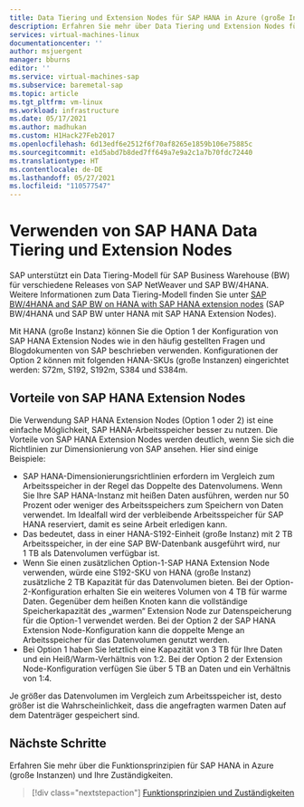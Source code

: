 ```yaml
---
title: Data Tiering und Extension Nodes für SAP HANA in Azure (große Instanzen) | Microsoft-Dokumentation
description: Erfahren Sie mehr über Data Tiering und Extension Nodes für SAP HANA in Azure (große Instanzen).
services: virtual-machines-linux
documentationcenter: ''
author: msjuergent
manager: bburns
editor: ''
ms.service: virtual-machines-sap
ms.subservice: baremetal-sap
ms.topic: article
ms.tgt_pltfrm: vm-linux
ms.workload: infrastructure
ms.date: 05/17/2021
ms.author: madhukan
ms.custom: H1Hack27Feb2017
ms.openlocfilehash: 6d13edf6e2512f6f70af8265e1859b106e75885c
ms.sourcegitcommit: e1d5abd7b8ded7ff649a7e9a2c1a7b70fdc72440
ms.translationtype: HT
ms.contentlocale: de-DE
ms.lasthandoff: 05/27/2021
ms.locfileid: "110577547"
---
```

# <a name="use-sap-hana-data-tiering-and-extension-nodes"></a>Verwenden von SAP HANA Data Tiering und Extension Nodes

SAP unterstützt ein Data Tiering-Modell für SAP Business Warehouse (BW) für verschiedene Releases von SAP NetWeaver und SAP BW/4HANA. Weitere Informationen zum Data Tiering-Modell finden Sie unter [SAP BW/4HANA and SAP BW on HANA with SAP HANA extension nodes](https://www.sap.com/documents/2017/05/ac051285-bc7c-0010-82c7-eda71af511fa.html#) (SAP BW/4HANA und SAP BW unter HANA mit SAP HANA Extension Nodes).

Mit HANA (große Instanz) können Sie die Option 1 der Konfiguration von SAP HANA Extension Nodes wie in den häufig gestellten Fragen und Blogdokumenten von SAP beschrieben verwenden. Konfigurationen der Option 2 können mit folgenden HANA-SKUs (große Instanzen) eingerichtet werden: S72m, S192, S192m, S384 und S384m.

## <a name="advantages-of-sap-hana-extension-nodes"></a>Vorteile von SAP HANA Extension Nodes

Die Verwendung SAP HANA Extension Nodes (Option 1 oder 2) ist eine einfache Möglichkeit, SAP HANA-Arbeitsspeicher besser zu nutzen. Die Vorteile von SAP HANA Extension Nodes werden deutlich, wenn Sie sich die Richtlinien zur Dimensionierung von SAP ansehen. Hier sind einige Beispiele:

- SAP HANA-Dimensionierungsrichtlinien erfordern im Vergleich zum Arbeitsspeicher in der Regel das Doppelte des Datenvolumens. Wenn Sie Ihre SAP HANA-Instanz mit heißen Daten ausführen, werden nur 50 Prozent oder weniger des Arbeitsspeichers zum Speichern von Daten verwendet. Im Idealfall wird der verbleibende Arbeitsspeicher für SAP HANA reserviert, damit es seine Arbeit erledigen kann.
- Das bedeutet, dass in einer HANA-S192-Einheit (große Instanz) mit 2 TB Arbeitsspeicher, in der eine SAP BW-Datenbank ausgeführt wird, nur 1 TB als Datenvolumen verfügbar ist.
- Wenn Sie einen zusätzlichen Option-1-SAP HANA Extension Node verwenden, würde eine S192-SKU von HANA (große Instanz) zusätzliche 2 TB Kapazität für das Datenvolumen bieten. Bei der Option-2-Konfiguration erhalten Sie ein weiteres Volumen von 4 TB für warme Daten. Gegenüber dem heißen Knoten kann die vollständige Speicherkapazität des „warmen“ Extension Node zur Datenspeicherung für die Option-1 verwendet werden. Bei der Option 2 der SAP HANA Extension Node-Konfiguration kann die doppelte Menge an Arbeitsspeicher für das Datenvolumen genutzt werden.
- Bei Option 1 haben Sie letztlich eine Kapazität von 3 TB für Ihre Daten und ein Heiß/Warm-Verhältnis von 1:2. Bei der Option 2 der Extension Node-Konfiguration verfügen Sie über 5 TB an Daten und ein Verhältnis von 1:4.

Je größer das Datenvolumen im Vergleich zum Arbeitsspeicher ist, desto größer ist die Wahrscheinlichkeit, dass die angefragten warmen Daten auf dem Datenträger gespeichert sind.

## <a name="next-steps"></a>Nächste Schritte

Erfahren Sie mehr über die Funktionsprinzipien für SAP HANA in Azure (große Instanzen) und Ihre Zuständigkeiten.

> [!div class="nextstepaction"]
> [Funktionsprinzipien und Zuständigkeiten](hana-operations-model.md)
